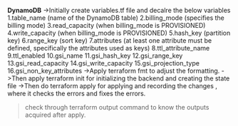 **DynamoDB**
->Initially create variables.tf file and decalre the below variables
1.table_name (name of the DynamoDB table)
2.billing_mode (specifies the billing mode)
3.read_capacity (when billing_mode is PROVISIONED)
4.write_capacity (when billing_mode is PROVISIONED)
5.hash_key (partition key)
6.range_key (sort key)
7.attributes (at least one attribute must be defined, specifically the attributes used as keys)
8.ttl_attribute_name
9.ttl_enabled
10.gsi_name
11.gsi_hash_key
12.gsi_range_key
13.gsi_read_capacity
14.gsi_write_capacity
15.gsi_projection_type
16.gsi_non_key_attributes
->Apply terraform fmt to adjust the formatting. 
->Then apply terraform init for initializing the backend and creating the state file 
->Then do terraform apply for applying and recording the changes , where it checks the errors and fixes the errors. 
>check through terraform output command to know the outputs acquired after apply.
